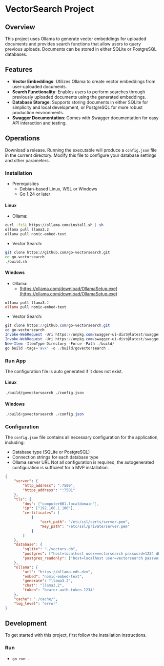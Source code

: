 # VectorSearch Project

## Overview
This project uses Ollama to generate vector embeddings for uploaded documents and provides search functions that allow users to query previous uploads. Documents can be stored in either SQLite or PostgreSQL databases.

## Features
- **Vector Embeddings**: Utilizes Ollama to create vector embeddings from user-uploaded documents.
- **Search Functionality**: Enables users to perform searches through previously uploaded documents using the generated embeddings.
- **Database Storage**: Supports storing documents in either SQLite for simplicity and local development, or PostgreSQL for more robust production environments.
- **Swagger Documentation**: Comes with Swagger documentation for easy API interaction and testing.

## Operations
Download a release.
Running the executable will produce a `config.json` file in the current directory. Modify this file to configure your database settings and other parameters.

### Installation
- Prerequisites
    - Debian-based Linux, WSL or Windows
    - Go 1.24 or later

#### Linux

- Ollama:
```bash
curl -fsSL https://ollama.com/install.sh | sh
ollama pull llama3.2
ollama pull nomic-embed-text
```

- Vector Search:
```bash
git clone https://github.com/go-vectorsearch.git
cd go-vectorsearch
./build.sh
```

#### Windows

- Ollama:
    - [https://ollama.com/download/OllamaSetup.exe](https://ollama.com/download/OllamaSetup.exe)
```powershell
ollama pull llama3.2
ollama pull nomic-embed-text
```

- Vector Search:
```powershell
git clone https://github.com/go-vectorsearch.git
cd go-vectorsearch
Invoke-WebRequest -Uri https://unpkg.com/swagger-ui-dist@latest/swagger-ui.css -OutFile ./static/swagger-ui.css
Invoke-WebRequest -Uri https://unpkg.com/swagger-ui-dist@latest/swagger-ui-bundle.js -OutFile ./static/swagger-ui-bundle.js
New-Item -ItemType Directory -Force -Path ./build/
go build -tags='avx' -o ./build/govectorsearch .
```

### Run App
The configuration file is auto generated if it does not exist.

#### Linux

```bash
./build/govectorsearch ./config.json
```

#### Windows

```powershell
./build/govectorsearch ./config.json
```

### Configuration
The `config.json` file contains all necessary configuration for the application, including:
- Database type (SQLite or PostgreSQL)
- Connection strings for each database type
- Ollama server URL
Not all configuration is required, the autogenerated configuration is sufficient for a MVP installation.
```json
{
    "server": {
        "http_address": ":7500",
        "https_address": ":7501"
    },
    "tls": {
        "dns": ["computer001.localdomain"],
        "ip": ["192.168.1.100"],
        "certificates": [
            {
                "cert_path": "/etc/ssl/certs/server.pem",
                "key_path": "/etc/ssl/private/server.pem"
            }
        ]
    },
    "database": {
        "sqlite": "./vectors.db",
        "postgres": ["host=localhost user=vectorsearch password=1234 dbname=vectordb port=9920 sslmode=disable"],
        "postgres_readonly": ["host=localhost user=vectorsearch password=1234 dbname=vectordb port=9920 sslmode=disable"]
    },
    "ollama": {
        "url": "https://ollama.vdh.dev",
        "embed": "nomic-embed-text",
        "generate": "llama3.2",
        "chat": "llama3.2",
        "token": "bearer-auth-token-1234"
    },
    "cache": "./cache/",
    "log_level": "error"
}
```

## Development
To get started with this project, first follow the installation instructions.

### Run

- `go run .`
